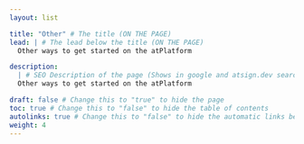 ```yaml
---
layout: list

title: "Other" # The title (ON THE PAGE)
lead: | # The lead below the title (ON THE PAGE)
  Other ways to get started on the atPlatform

description:
  | # SEO Description of the page (Shows in google and atsign.dev search)
  Other ways to get started on the atPlatform

draft: false # Change this to "true" to hide the page
toc: true # Change this to "false" to hide the table of contents
autolinks: true # Change this to "false" to hide the automatic links below your content
weight: 4
---
```

